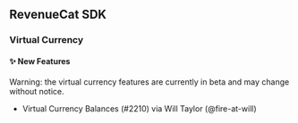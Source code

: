 ## RevenueCat SDK

### Virtual Currency

#### ✨ New Features

Warning: the virtual currency features are currently in beta and may change without notice.

- Virtual Currency Balances (#2210) via Will Taylor (@fire-at-will)
